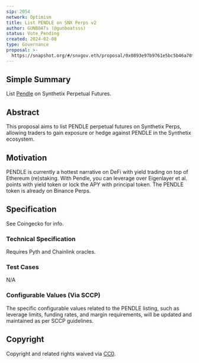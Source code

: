 ```yaml
---
sip: 2054
network: Optimism
title: List PENDLE on SNX Perps v2
author: GUNBOATs (@gunboatsss)
status: Vote_Pending
created: 2024-02-08
type: Governance
proposal: >-
  https://snapshot.org/#/snxgov.eth/proposal/0x0893e97b9761e5bc5b46a70f8277adaf593aa649eda549f6adf406602c63689e
---
```


## Simple Summary

List [Pendle](https://www.coingecko.com/en/coins/pendle) on Synthetix Perpetual Futures.

## Abstract

This proposal aims to list PENDLE perpetual futures on Synthetix Perps, allowing traders to gain exposure or hedge against PENDLE in the Synthetix ecosystem.

## Motivation

PENDLE is currently a hottest narrative on DeFi with yield trading on top of Ethereum (re)staking. With Pendle, you can leverage over Eigenlayer et al. points with yield token or lock the APY with principal token. The PENDLE token is already on Binance Perps.

## Specification

See Coingecko for info.

### Technical Specification

Requires Pyth and Chainlink oracles.

### Test Cases

N/A

### Configurable Values (Via SCCP)

The specific configurable values related to the PENDLE listing, such as leverage limits, funding rates, and margin requirements, will be updated and maintained as per SCCP guidelines.

## Copyright

Copyright and related rights waived via [CC0](https://creativecommons.org/publicdomain/zero/1.0/).
